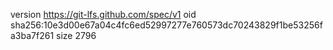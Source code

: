 version https://git-lfs.github.com/spec/v1
oid sha256:10e3d00e67a04c4fc6ed52997277e760573dc70243829f1be53256fa3ba7f261
size 2796
